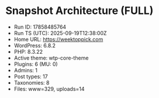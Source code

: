 # Snapshot Architecture (FULL)
- Run ID: 17858485764
- Run TS (UTC): 2025-09-19T12:38:00Z
- Home URL: https://weektoppick.com
- WordPress: 6.8.2
- PHP: 8.3.22
- Active theme: wtp-core-theme
- Plugins: 6 (MU: 0)
- Admins: 1
- Post types: 17
- Taxonomies: 8
- Files: www=329, uploads=14
